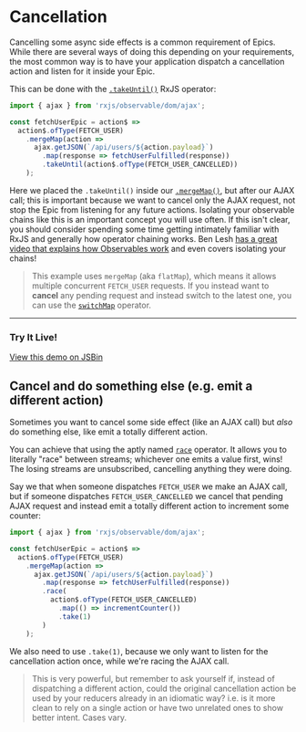 # Cancellation

Cancelling some async side effects is a common requirement of Epics. While there are several ways of doing this depending on your requirements, the most common way is to have your application dispatch a cancellation action and listen for it inside your Epic.

This can be done with the [`.takeUntil()`](http://reactivex.io/rxjs/class/es6/Observable.js~Observable.html#instance-method-takeUntil) RxJS operator:

```js
import { ajax } from 'rxjs/observable/dom/ajax';

const fetchUserEpic = action$ =>
  action$.ofType(FETCH_USER)
    .mergeMap(action =>
      ajax.getJSON(`/api/users/${action.payload}`)
        .map(response => fetchUserFulfilled(response))
        .takeUntil(action$.ofType(FETCH_USER_CANCELLED))
    );
```

Here we placed the `.takeUntil()` inside our [`.mergeMap()`](http://reactivex.io/rxjs/class/es6/Observable.js~Observable.html#instance-method-mergeMap), but after our AJAX call; this is important because we want to cancel only the AJAX request, not stop the Epic from listening for any future actions. Isolating your observable chains like this is an important concept you will use often. If this isn't clear, you should consider spending some time getting intimately familiar with RxJS and generally how operator chaining works. Ben Lesh [has a great video that explains how Observables work](https://www.youtube.com/watch?v=3LKMwkuK0ZE) and even covers isolating your chains!

> This example uses `mergeMap` (aka `flatMap`), which means it allows multiple concurrent `FETCH_USER` requests. If you instead want to **cancel** any pending request and instead switch to the latest one, you can use the [`switchMap`](http://reactivex.io/rxjs/class/es6/Observable.js~Observable.html#instance-method-switchMap) operator.

***

### Try It Live!

<a class="jsbin-embed" href="https://jsbin.com/fivaca/embed?js,output&height=500px">View this demo on JSBin</a><script src="https://static.jsbin.com/js/embed.min.js?3.37.0"></script>


## Cancel and do something else (e.g. emit a different action)

Sometimes you want to cancel some side effect (like an AJAX call) but _also_ do something else, like emit a totally different action.

You can achieve that using the aptly named [`race`](reactivex.io/rxjs/class/es6/Observable.js~Observable.html#instance-method-race) operator. It allows you to literally "race" between streams; whichever one emits a value first, wins! The losing streams are unsubscribed, cancelling anything they were doing.

Say we that when someone dispatches `FETCH_USER` we make an AJAX call, but if someone dispatches `FETCH_USER_CANCELLED` we cancel that pending AJAX request and instead emit a totally different action to increment some counter:

```js
import { ajax } from 'rxjs/observable/dom/ajax';

const fetchUserEpic = action$ =>
  action$.ofType(FETCH_USER)
    .mergeMap(action =>
      ajax.getJSON(`/api/users/${action.payload}`)
        .map(response => fetchUserFulfilled(response))
        .race(
          action$.ofType(FETCH_USER_CANCELLED)
            .map(() => incrementCounter())
            .take(1)
        )
    );
```

We also need to use `.take(1)`, because we only want to listen for the cancellation action once, while we're racing the AJAX call.

> This is very powerful, but remember to ask yourself if, instead of dispatching a different action, could the original cancellation action be used by your reducers already in an idiomatic way? i.e. is it more clean to rely on a single action or have two unrelated ones to show better intent. Cases vary.
